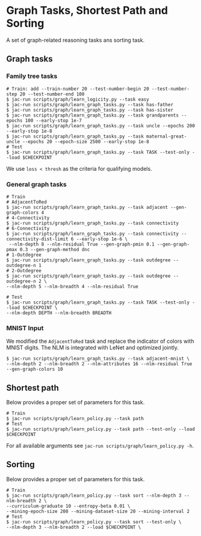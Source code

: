 # Graph Tasks, Shortest Path and Sorting

A set of graph-related reasoning tasks ans sorting task.

## Graph tasks

### Family tree tasks
``` shell
# Train: add --train-number 20 --test-number-begin 20 --test-number-step 20 --test-number-end 100
$ jac-run scripts/graph/learn_logicity.py --task easy
$ jac-run scripts/graph/learn_graph_tasks.py --task has-father
$ jac-run scripts/graph/learn_graph_tasks.py --task has-sister
$ jac-run scripts/graph/learn_graph_tasks.py --task grandparents --epochs 100 --early-stop 1e-7
$ jac-run scripts/graph/learn_graph_tasks.py --task uncle --epochs 200 --early-stop 1e-8
$ jac-run scripts/graph/learn_graph_tasks.py --task maternal-great-uncle --epochs 20 --epoch-size 2500 --early-stop 1e-8
# Test
$ jac-run scripts/graph/learn_graph_tasks.py --task TASK --test-only --load $CHECKPOINT
```
We use `loss < thresh` as the criteria for qualifying models.

### General graph tasks
``` shell
# Train
# AdjacentToRed
$ jac-run scripts/graph/learn_graph_tasks.py --task adjacent --gen-graph-colors 4
# 4-Connectivity
$ jac-run scripts/graph/learn_graph_tasks.py --task connectivity
# 6-Connectivity
$ jac-run scripts/graph/learn_graph_tasks.py --task connectivity --connectivity-dist-limit 6 --early-stop 1e-6 \
 --nlm-depth 8 --nlm-residual True --gen-graph-pmin 0.1 --gen-graph-pmax 0.3 --gen-graph-method dnc
# 1-Outdegree
$ jac-run scripts/graph/learn_graph_tasks.py --task outdegree --outdegree-n 1
# 2-Outdegree
$ jac-run scripts/graph/learn_graph_tasks.py --task outdegree --outdegree-n 2 \
--nlm-depth 5 --nlm-breadth 4 --nlm-residual True

# Test
$ jac-run scripts/graph/learn_graph_tasks.py --task TASK --test-only --load $CHECKPOINT \
--nlm-depth DEPTH --nlm-breadth BREADTH
```

### MNIST Input
We modified the `AdjacentToRed` task and replace the indicator of colors with MNIST digits. The NLM is integrated with LeNet and optimized jointly.

``` shell
$ jac-run scripts/graph/learn_graph_tasks.py --task adjacent-mnist \
--nlm-depth 2 --nlm-breadth 2 --nlm-attributes 16 --nlm-residual True --gen-graph-colors 10
```

## Shortest path

Below provides a proper set of parameters for this task.
``` shell
# Train
$ jac-run scripts/graph/learn_policy.py --task path
# Test
$ jac-run scripts/graph/learn_policy.py --task path --test-only --load $CHECKPOINT
```
For all available arguments see `jac-run scripts/graph/learn_policy.py -h`.

## Sorting

Below provides a proper set of parameters for this task.
``` shell
# Train
$ jac-run scripts/graph/learn_policy.py --task sort --nlm-depth 3 --nlm-breadth 2 \
--curriculum-graduate 10 --entropy-beta 0.01 \
--mining-epoch-size 200 --mining-dataset-size 20 --mining-interval 2
# Test
$ jac-run scripts/graph/learn_policy.py --task sort --test-only \
--nlm-depth 3 --nlm-breadth 2 --load $CHECKPOINT \
```
